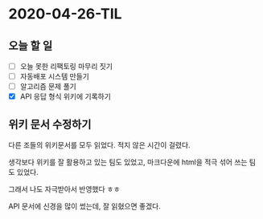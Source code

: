 # 2020-04-26-TIL

## 오늘 할 일

- [ ] 오늘 못한 리팩토링 마무리 짓기
- [ ] 자동배포 시스템 만들기
- [ ] 알고리즘 문제 풀기
- [x] API 응답 형식 위키에 기록하기

## 위키 문서 수정하기

다른 조들의 위키문서를 모두 읽었다. 적지 않은 시간이 걸렸다.

생각보다 위키를 잘 활용하고 있는 팀도 있었고, 마크다운에 html을 적극 섞어 쓰는 팀도 있었다.

그래서 나도 자극받아서 반영했다 ㅎㅎ

API 문서에 신경을 많이 썼는데, 잘 읽혔으면 좋겠다.

